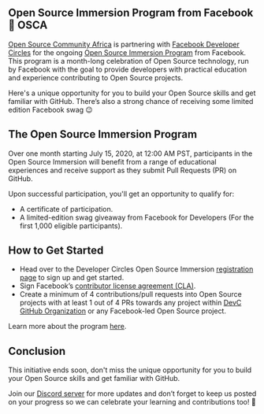## Open Source Immersion Program from Facebook 🤝 OSCA

[Open Source Community Africa](https://oscafrica.org) is partnering with [Facebook Developer Circles](https://developers.facebook.com/developercircles) for the ongoing [Open Source Immersion Program](https://developers.facebook.com/developercircles/open-source-immersion/) from Facebook. This program is a month-long celebration of Open Source technology, run by Facebook with the goal to provide developers with practical education and experience contributing to Open Source projects.

Here's a unique opportunity for you to build your Open Source skills and get familiar with GitHub. There’s also a strong chance of receiving some limited edition Facebook swag 😉

## The Open Source Immersion Program

Over one month starting July 15, 2020, at 12:00 AM PST, participants in the Open Source Immersion will benefit from a range of educational experiences and receive support as they submit Pull Requests (PR) on GitHub.

Upon successful participation, you'll get an opportunity to qualify for:

- A certificate of participation.
- A limited-edition swag giveaway from Facebook for Developers (For the first 1,000 eligible participants).

## How to Get Started

- Head over to the Developer Circles Open Source Immersion [registration page](https://web.facebook.com/help/contact/557546521476284?_rdc=1&_rdr) to sign up and get started.
- Sign Facebook’s [contributor license agreement (CLA)](https://code.facebook.com/cla/).
- Create a minimum of 4 contributions/pull requests into Open Source projects with at least 1 out of 4 PRs towards any project within [DevC GitHub Organization](https://github.com/fbdevelopercircles) or any Facebook-led Open Source project.

Learn more about the program [here](https://developers.facebook.com/developercircles/open-source-immersion).

## Conclusion

This initiative ends soon, don't miss the unique opportunity for you to build your Open Source skills and get familiar with GitHub.

Join our [Discord server](https://bit.ly/osca-discord) for more updates and don’t forget to keep us posted on your progress so we can celebrate your learning and contributions too! 🥳
